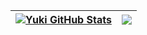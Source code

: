 | <a href="https://github.com/anuraghazra/github-readme-stats"><img align="center" src="(https://github-readme-stats-oktrn4plc-shelbyhell.vercel.app/api?username=YukiSCX&count_private=true&show_icons=true&include_all_commits=true&theme=synthwave&hide_border=true&layout=compact" alt="Yuki GitHub Stats" /></a> | <a href="https://github.com/anuraghazra/github-readme-stats"><img align="center" src="https://github-readme-stats-oktrn4plc-shelbyhell.vercel.app/api/top-langs/?username=anuraghazra&layout=compact&hide_border=true&theme=synthwave" /></a> |
| ------------- | ------------- |
